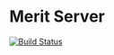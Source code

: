 Merit Server
============
[![Build Status](https://travis-ci.org/tafli/MeritServer.svg?branch=master)](https://travis-ci.org/tafli/MeritServer)
